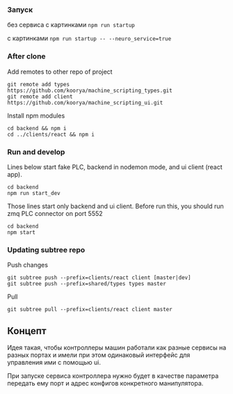 
### Запуск

без сервиса с картинками `npm run startup `

с картинками `npm run startup -- --neuro_service=true`


### After clone
Add remotes to other repo of project

	git remote add types https://github.com/koorya/machine_scripting_types.git
	git remote add client  https://github.com/koorya/machine_scripting_ui.git

Install npm modules 

	cd backend && npm i
	cd ../clients/react && npm i

### Run and develop

Lines below start fake PLC, backend in nodemon mode, and ui client (react app).

	cd backend
	npm run start_dev

Those lines start only backend and ui client. Before run this, you should run zmq PLC connector on port 5552

	cd backend
	npm start

### Updating subtree repo
Push changes

	git subtree push --prefix=clients/react client [master|dev]
	git subtree push --prefix=shared/types types master


Pull

	git subtree pull --prefix=clients/react client master



## Концепт

Идея такая, чтобы контроллеры машин работали как разные сервисы на разных портах и имели при этом одинаковый интерфейс для управления ими с помощью ui.

При запуске сервиса контроллера нужно будет в качестве параметра передать ему порт и адрес конфигов конкретного манипулятора.